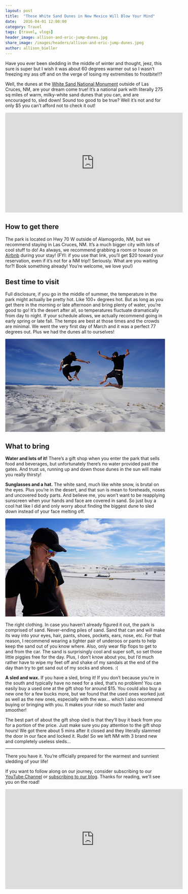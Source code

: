```yaml
---
layout: post
title:  "These White Sand Dunes in New Mexico Will Blow Your Mind"
date:   2016-04-01 12:00:00
category: Travel
tags: [travel, vlogs]
header_image: allison-and-eric-jump-dunes.jpg
share_image: /images/headers/allison-and-eric-jump-dunes.jpeg
author: allison_bieller
---
```


Have you ever been sledding in the middle of winter and thought, jeez, this sure is super but I wish it was about 60 degrees warmer out so I wasn’t freezing my ass off and on the verge of losing my extremities to frostbite!!? 

Well, the dunes at the [White Sand National Monument](https://www.nps.gov/whsa/index.htm) outside of Las Cruces, NM, are your dream come true! It’s a national park with literally 275 sq miles of warm, milky-white sand dunes that you can, and are encouraged to, sled down! Sound too good to be true? Well it’s not and for only $5 you can’t afford not to check it out!

<iframe width="560" height="315" src="https://www.youtube.com/embed/PCoXUeY9aKw" frameborder="0" allowfullscreen></iframe>

## How to get there

The park is located on Hwy 70 W outside of Alamogordo, NM, but we recommend staying in Las Cruces, NM. It’s a much bigger city with lots of cool stuff to do! As always, we recommend grabbing a room or house on [Airbnb](http://www.airbnb.com/c/abieller?s=8) during your stay! (FYI: if you use that link, you’ll get $20 toward your reservation, even if it’s not for a NM trip!! Seriously. What are you waiting for?! Book something already! You’re welcome, we love you!)

## Best time to visit

Full disclosure, if you go in the middle of summer, the temperature in the park might actually be pretty hot. Like 100+ degrees hot. But as long as you get there in the morning or late afternoon and bring plenty of water, you’re good to go! It’s the desert after all, so temperatures fluctuate dramatically from day to night. If your schedule allows, we actually recommend going in early spring or late fall. The temps are best at those times and the crowds are minimal. We went the very first day of March and it was a perfect 77 degrees out. Plus we had the dunes all to ourselves!

![allison and eric jumping the dunes](/images/uploads/allison-and-eric-jump-dunes.jpg)

## What to bring

**Water and lots of it!** There’s a gift shop when you enter the park that sells food and beverages, but unfortunately there’s no water provided past the gates. And trust us, running up and down those dunes in the sun will make you really thirsty!

**Sunglasses and a hat.** The white sand, much like white snow, is brutal on the eyes. Plus you’re in the desert, and that sun is mean to foreheads, noses and uncovered body parts. And believe me, you won’t want to be reapplying sunscreen when your hands and face are covered in sand. So just buy a cool hat like I did and only worry about finding the biggest dune to sled down instead of your face melting off.

![Allison at the dunes in her hat](/images/uploads/allison-dunes-hat.jpg)

The right clothing. In case you haven’t already figured it out, the park is comprised of sand. Never-ending piles of sand. Sand that can and will make its way into your eyes, hair, pants, shoes, pockets, ears, nose, etc. For that reason, I recommend wearing a tighter pair of underoos or pants to help keep the sand out of you know where. Also, only wear flip flops to get to and from the car. The sand is surprisingly cool and super soft, so set those little piggies free for the day. Plus, I don’t know about you, but I’d much rather have to wipe my feet off and shake of my sandals at the end of the day than try to get sand out of my socks and shoes. :(

**A sled and wax.** If you have a sled, bring it! If you don’t because you’re in the south and typically have no need for a sled, that’s no problem! You can easily buy a used one at the gift shop for around $15. You could also buy a new one for a few bucks more, but we found that the used ones worked just as well as the new ones, especially with the wax... which I also recommend buying or bringing with you. It makes your ride so much faster and smoother! 

The best part of about the gift shop sled is that they’ll buy it back from you for a portion of the price. Just make sure you pay attention to the gift shop hours! We got there about 5 mins after it closed and they literally slammed the door in our face and locked it. Rude! So we left NM with 3 brand new and completely useless sleds...

----

There you have it. You’re officially prepared for the warmest and sunniest sledding of your life! 

If you want to follow along on our journey, consider subscribing to our [YouTube Channel](https://www.youtube.com/c/TheEndlessAdventure?sub_confirmation=1) or [subscribing to our blog](http://conversational.us6.list-manage.com/subscribe?u=f210e827b5997f97a4c359077&id=cbb27cac9e). Thanks for reading, we'll see you on the road!

<iframe width="560" height="315" src="https://www.youtube.com/embed/Qm7a1IA7oQ8" frameborder="0" allowfullscreen></iframe>